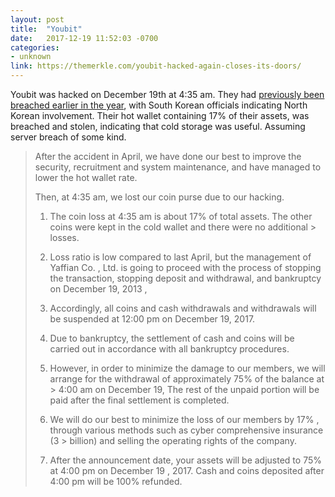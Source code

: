 ```yaml
---
layout: post
title:  "Youbit"
date:   2017-12-19 11:52:03 -0700
categories:
- unknown
link: https://themerkle.com/youbit-hacked-again-closes-its-doors/
---
```


Youbit was hacked on December 19th at 4:35 am. They had [previously been breached earlier in the year](https://themerkle.com/north-korean-hackers-attacked-south-korean-exchanges-nis-claims/), with South Korean officials indicating North Korean involvement.  Their hot wallet containing 17% of their assets, was breached and stolen, indicating that cold storage was useful. Assuming server breach of some kind.

> After the accident in April, we have done our best to improve the security, recruitment and system maintenance, and
have managed to lower the hot wallet rate.
>
> Then, at 4:35 am, we lost our coin purse due to our hacking.
>
> 1. The coin loss at 4:35 am is about 17% of total assets. The other coins were kept in the cold wallet and there were no additional > losses.
>
> 2. Loss ratio is low compared to last April, but the management of Yaffian Co. , Ltd. is going to proceed with the process of stopping the transaction, stopping deposit and withdrawal, and bankruptcy on December 19, 2013 ,
>
> 3. Accordingly, all coins and cash withdrawals and withdrawals will be suspended at 12:00 pm on December 19, 2017.
>
> 4. Due to bankruptcy, the settlement of cash and coins will be carried out in accordance with all bankruptcy procedures.
>
> 5. However, in order to minimize the damage to our members, we will arrange for the withdrawal of approximately 75% of the balance at > 4:00 am on December 19, The rest of the unpaid portion will be paid after the final settlement is completed.
>
> 6. We will do our best to minimize the loss of our members by 17% , through various methods such as cyber comprehensive insurance (3 > billion) and selling the operating rights of the company.
> 7. After the announcement date, your assets will be adjusted to 75% at 4:00 pm on December 19 , 2017. Cash and coins deposited after 4:00 pm will be 100% refunded.
